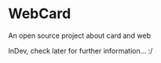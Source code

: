 # WebCard
An open source project about card and web


InDev, check later for further information... :/

